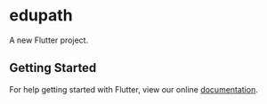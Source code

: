 # edupath

A new Flutter project.

## Getting Started

For help getting started with Flutter, view our online
[documentation](https://flutter.io/).
